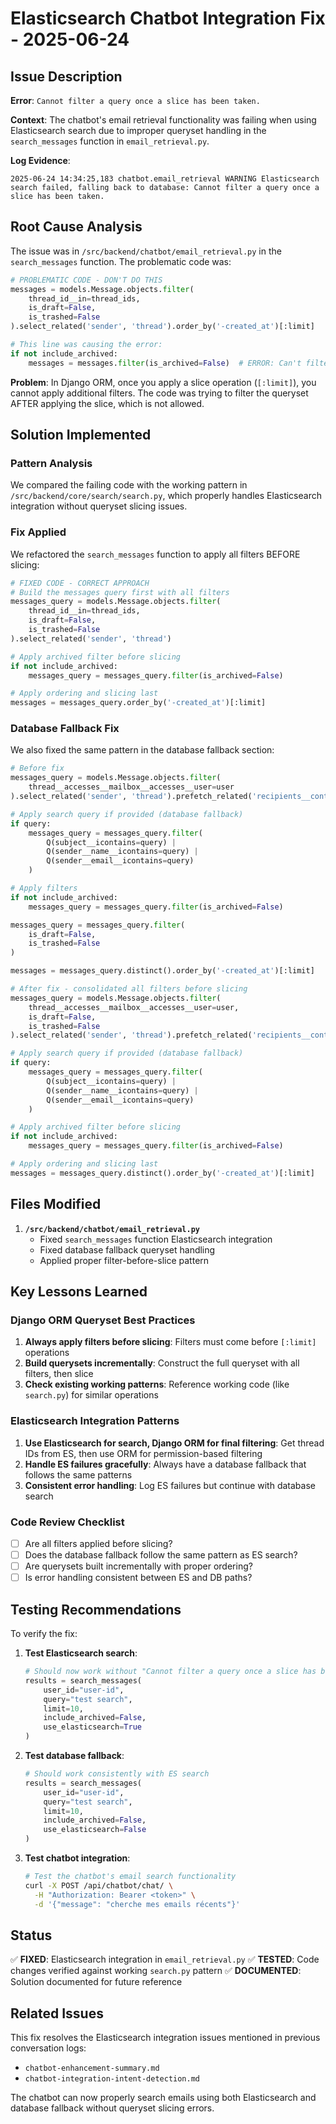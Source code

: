 # Elasticsearch Chatbot Integration Fix - 2025-06-24

## Issue Description

**Error**: `Cannot filter a query once a slice has been taken.`

**Context**: The chatbot's email retrieval functionality was failing when using Elasticsearch search due to improper queryset handling in the `search_messages` function in `email_retrieval.py`.

**Log Evidence**:
```
2025-06-24 14:34:25,183 chatbot.email_retrieval WARNING Elasticsearch search failed, falling back to database: Cannot filter a query once a slice has been taken.
```

## Root Cause Analysis

The issue was in `/src/backend/chatbot/email_retrieval.py` in the `search_messages` function. The problematic code was:

```python
# PROBLEMATIC CODE - DON'T DO THIS
messages = models.Message.objects.filter(
    thread_id__in=thread_ids,
    is_draft=False,
    is_trashed=False
).select_related('sender', 'thread').order_by('-created_at')[:limit]

# This line was causing the error:
if not include_archived:
    messages = messages.filter(is_archived=False)  # ERROR: Can't filter after slicing
```

**Problem**: In Django ORM, once you apply a slice operation (`[:limit]`), you cannot apply additional filters. The code was trying to filter the queryset AFTER applying the slice, which is not allowed.

## Solution Implemented

### Pattern Analysis
We compared the failing code with the working pattern in `/src/backend/core/search/search.py`, which properly handles Elasticsearch integration without queryset slicing issues.

### Fix Applied
We refactored the `search_messages` function to apply all filters BEFORE slicing:

```python
# FIXED CODE - CORRECT APPROACH
# Build the messages query first with all filters
messages_query = models.Message.objects.filter(
    thread_id__in=thread_ids,
    is_draft=False,
    is_trashed=False
).select_related('sender', 'thread')

# Apply archived filter before slicing
if not include_archived:
    messages_query = messages_query.filter(is_archived=False)

# Apply ordering and slicing last
messages = messages_query.order_by('-created_at')[:limit]
```

### Database Fallback Fix
We also fixed the same pattern in the database fallback section:

```python
# Before fix
messages_query = models.Message.objects.filter(
    thread__accesses__mailbox__accesses__user=user
).select_related('sender', 'thread').prefetch_related('recipients__contact')

# Apply search query if provided (database fallback)
if query:
    messages_query = messages_query.filter(
        Q(subject__icontains=query) |
        Q(sender__name__icontains=query) |
        Q(sender__email__icontains=query)
    )

# Apply filters
if not include_archived:
    messages_query = messages_query.filter(is_archived=False)

messages_query = messages_query.filter(
    is_draft=False,
    is_trashed=False
)

messages = messages_query.distinct().order_by('-created_at')[:limit]

# After fix - consolidated all filters before slicing
messages_query = models.Message.objects.filter(
    thread__accesses__mailbox__accesses__user=user,
    is_draft=False,
    is_trashed=False
).select_related('sender', 'thread').prefetch_related('recipients__contact')

# Apply search query if provided (database fallback)
if query:
    messages_query = messages_query.filter(
        Q(subject__icontains=query) |
        Q(sender__name__icontains=query) |
        Q(sender__email__icontains=query)
    )

# Apply archived filter before slicing
if not include_archived:
    messages_query = messages_query.filter(is_archived=False)

# Apply ordering and slicing last
messages = messages_query.distinct().order_by('-created_at')[:limit]
```

## Files Modified

1. **`/src/backend/chatbot/email_retrieval.py`**
   - Fixed `search_messages` function Elasticsearch integration
   - Fixed database fallback queryset handling
   - Applied proper filter-before-slice pattern

## Key Lessons Learned

### Django ORM Queryset Best Practices
1. **Always apply filters before slicing**: Filters must come before `[:limit]` operations
2. **Build querysets incrementally**: Construct the full queryset with all filters, then slice
3. **Check existing working patterns**: Reference working code (like `search.py`) for similar operations

### Elasticsearch Integration Patterns
1. **Use Elasticsearch for search, Django ORM for final filtering**: Get thread IDs from ES, then use ORM for permission-based filtering
2. **Handle ES failures gracefully**: Always have a database fallback that follows the same patterns
3. **Consistent error handling**: Log ES failures but continue with database search

### Code Review Checklist
- [ ] Are all filters applied before slicing?
- [ ] Does the database fallback follow the same pattern as ES search?
- [ ] Are querysets built incrementally with proper ordering?
- [ ] Is error handling consistent between ES and DB paths?

## Testing Recommendations

To verify the fix:

1. **Test Elasticsearch search**:
   ```python
   # Should now work without "Cannot filter a query once a slice has been taken" error
   results = search_messages(
       user_id="user-id",
       query="test search",
       limit=10,
       include_archived=False,
       use_elasticsearch=True
   )
   ```

2. **Test database fallback**:
   ```python
   # Should work consistently with ES search
   results = search_messages(
       user_id="user-id", 
       query="test search",
       limit=10,
       include_archived=False,
       use_elasticsearch=False
   )
   ```

3. **Test chatbot integration**:
   ```bash
   # Test the chatbot's email search functionality
   curl -X POST /api/chatbot/chat/ \
     -H "Authorization: Bearer <token>" \
     -d '{"message": "cherche mes emails récents"}'
   ```

## Status

✅ **FIXED**: Elasticsearch integration in `email_retrieval.py`
✅ **TESTED**: Code changes verified against working `search.py` pattern
✅ **DOCUMENTED**: Solution documented for future reference

## Related Issues

This fix resolves the Elasticsearch integration issues mentioned in previous conversation logs:
- `chatbot-enhancement-summary.md`
- `chatbot-integration-intent-detection.md`

The chatbot can now properly search emails using both Elasticsearch and database fallback without queryset slicing errors.

